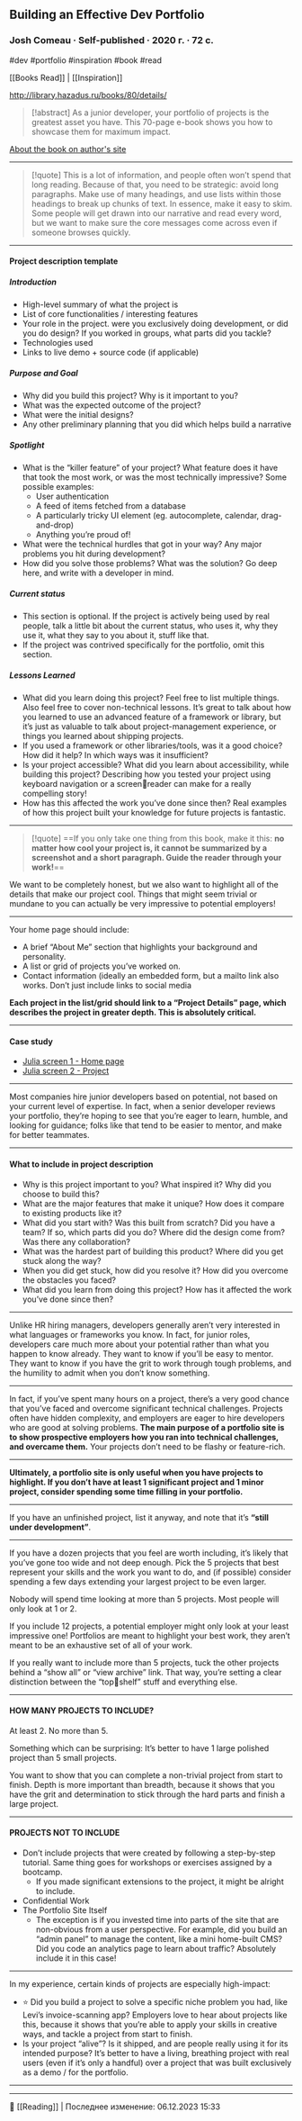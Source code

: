 ## Building an Effective Dev Portfolio
### Josh Comeau · Self-published · 2020 г. · 72 с.

#dev #portfolio #inspiration #book #read

[[Books Read]] | [[Inspiration]]

http://library.hazadus.ru/books/80/details/

> [!abstract]
> As a junior developer, your portfolio of projects is the greatest asset you have. This 70-page e-book shows you how to showcase them for maximum impact.
>
[About the book on author's site](https://www.joshwcomeau.com/effective-portfolio/)

----

> [!quote]
> This is a lot of information, and people often won’t spend that long reading. Because of that, you need to be strategic: avoid long paragraphs. Make use of many headings, and use lists within those headings to break up chunks of text. In essence, make it easy to skim. Some people will get drawn into our narrative and read every word, but we want to make sure the core messages come across even if someone browses quickly.

----

#### Project description template
##### Introduction
- High-level summary of what the project is
- List of core functionalities / interesting features
- Your role in the project. were you exclusively doing development, or did you do design? If you worked in groups, what parts did you tackle?
- Technologies used
- Links to live demo + source code (if applicable)

##### Purpose and Goal
- Why did you build this project? Why is it important to you?
- What was the expected outcome of the project?
- What were the initial designs?
- Any other preliminary planning that you did which helps build a narrative

##### Spotlight
- What is the “killer feature” of your project? What feature does it have that took the most work, or was the most technically impressive? Some possible examples:
   - User authentication
   - A feed of items fetched from a database
   - A particularly tricky UI element (eg. autocomplete, calendar, drag-and-drop)
    - Anything you’re proud of!
- What were the technical hurdles that got in your way? Any major problems you hit during development?
- How did you solve those problems? What was the solution? Go deep here, and write with a developer in mind.

##### Current status
- This section is optional. If the project is actively being used by real people, talk a little bit about the current status, who uses it, why they use it, what they say to you about it, stuff like that.
- If the project was contrived specifically for the portfolio, omit this section.

##### Lessons Learned
- What did you learn doing this project? Feel free to list multiple things. Also feel free to cover non-technical lessons. It’s great to talk about how you learned to use an advanced feature of a framework or library, but it’s just as valuable to talk about project-management experience, or things you learned about shipping projects.
- If you used a framework or other libraries/tools, was it a good choice? How did it help? In which ways was it insufficient?
- Is your project accessible? What did you learn about accessibility, while building this project? Describing how you tested your project using keyboard navigation or a screenreader can make for a really compelling story!
- How has this affected the work you’ve done since then? Real examples of how this project built your knowledge for future projects is fantastic.

----

> [!quote] 
> ==If you only take one thing from this book, make it this: **no matter how cool your project is, it cannot be summarized by a screenshot and a short paragraph. Guide the reader through your work!**==
> 
We want to be completely honest, but we also want to highlight all of the details that make our project cool. Things that might seem trivial or mundane to you can actually be very impressive to potential employers!

----

Your home page should include:
- A brief “About Me” section that highlights your background and personality.
- A list or grid of projects you’ve worked on.
- Contact information (ideally an embedded form, but a mailto link also works. Don’t just include links to social media

**Each project in the list/grid should link to a “Project Details” page, which describes the 
project in greater depth. This is absolutely critical.**

----

#### Case study
- [Julia screen 1 - Home page](http://joshwcomeau.com/images/effective-portfolio/julia-home.jpg)
- [Julia screen 2 - Project](http://joshwcomeau.com/images/effective-portfolio/julia-project.jpg)

----

Most companies hire junior developers based on potential, not based on your current level of expertise. In fact, when a senior developer reviews your portfolio, they’re hoping to see that you’re eager to learn, humble, and looking for guidance; folks like that tend to be easier to mentor, and make for better teammates.

----

#### What to include in project description

- Why is this project important to you? What inspired it? Why did you choose to build this?
- What are the major features that make it unique? How does it compare to existing products like it?
- What did you start with? Was this built from scratch? Did you have a team? If so, which parts did you do? Where did the design come from? Was there any collaboration?
- What was the hardest part of building this product? Where did you get stuck along the way?
- When you did get stuck, how did you resolve it? How did you overcome the obstacles you faced?
- What did you learn from doing this project? How has it affected the work you’ve done since then?

----

Unlike HR hiring managers, developers generally aren’t very interested in what languages or 
frameworks you know. In fact, for junior roles, developers care much more about your 
potential rather than what you happen to know already. They want to know if you’ll be easy 
to mentor. They want to know if you have the grit to work through tough problems, and the 
humility to admit when you don’t know something.

----

In fact, if you’ve spent many hours on a project, there’s a very good chance that you’ve faced 
and overcome significant technical challenges. Projects often have hidden complexity, and employers are eager to hire developers who are good at solving problems. **The main purpose 
of a portfolio site is to show prospective employers how you ran into technical challenges, 
and overcame them.** Your projects don’t need to be flashy or feature-rich.

----

**Ultimately, a portfolio site is only useful when you have projects to highlight. If you don’t have at least 1 significant project and 1 minor project, consider spending some time filling in your portfolio.**

----

If you have an unfinished project, list it anyway, and note that it’s **“still under development”**.

----

If you have a dozen projects that you feel are worth including, it’s likely that you’ve gone too 
wide and not deep enough. Pick the 5 projects that best represent your skills and the work you 
want to do, and (if possible) consider spending a few days extending your largest project to 
be even larger. 

Nobody will spend time looking at more than 5 projects. Most people will only look at 1 or 2.

If you include 12 projects, a potential employer might only look at your least impressive 
one! Portfolios are meant to highlight your best work, they aren’t meant to be an exhaustive set of all of your work.

If you really want to include more than 5 projects, tuck the other projects behind a “show all” or “view archive” link. That way, you’re setting a clear distinction between the “topshelf” stuff and everything else.

----

#### HOW MANY PROJECTS TO INCLUDE?

At least 2. No more than 5.

Something which can be surprising: It’s better to have 1 large polished project than 5 small 
projects.

You want to show that you can complete a non-trivial project from start to finish. Depth is 
more important than breadth, because it shows that you have the grit and determination to 
stick through the hard parts and finish a large project.

----

#### PROJECTS NOT TO INCLUDE

- Don’t include projects that were created by following a step-by-step tutorial. Same thing goes for workshops or exercises assigned by a bootcamp.
    - If you made significant extensions to the project, it might be alright to include.
- Confidential Work
- The Portfolio Site Itself
    - The exception is if you invested time into parts of the site that are non-obvious from a user perspective. For example, did you build an “admin panel” to manage the content, like a mini home-built CMS? Did you code an analytics page to learn about traffic? Absolutely include it in this case!

----

In my experience, certain kinds of projects are especially high-impact:

- ⭐ Did you build a project to solve a specific niche problem you had, like Levi’s invoice-scanning app? Employers love to hear about projects like this, because it shows that you’re able to apply your skills in creative ways, and tackle a project from start to finish.
- Is your project “alive”? Is it shipped, and are people really using it for its intended purpose? It’s better to have a living, breathing project with real users (even if it’s only a handful) over a project that was built exclusively as a demo / for the portfolio.

----


----
📂 [[Reading]] | Последнее изменение: 06.12.2023 15:33
